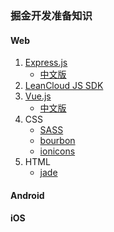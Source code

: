 ### 掘金开发准备知识


#### Web

1. [Express.js](http://expressjs.com/)
    - [中文版](http://www.expressjs.com.cn/)
2. [LeanCloud JS SDK](https://leancloud.cn/docs/js_guide.html)
3. [Vue.js](http://vuejs.org/)
    - [中文版](http://cn.vuejs.org/)
4. CSS
    - [SASS](http://sass-lang.com/)
    - [bourbon](http://bourbon.io/docs/)
    - [ionicons](http://ionicons.com/)
5. HTML
    - [jade](http://jade-lang.com/)

#### Android



#### iOS